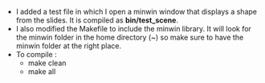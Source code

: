 - I added a test file in which I open a minwin window that displays a shape from the slides. It is compiled as **bin/test_scene**.  
- I also modified the Makefile to include the minwin library. It will look for the minwin folder in the home directory (~) so make sure to have the minwin folder at the right place.
- To compile : 
  - make clean
  - make all